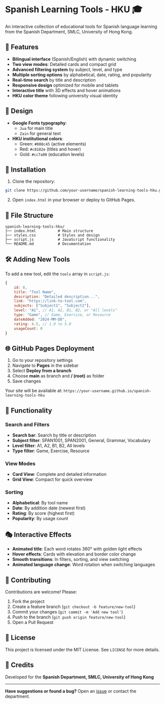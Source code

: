 # Spanish Learning Tools - HKU 🎓

An interactive collection of educational tools for Spanish language learning from the Spanish Department, SMLC, University of Hong Kong.

## 🌟 Features

- **Bilingual interface** (Spanish/English) with dynamic switching
- **Two view modes**: Detailed cards and compact grid
- **Advanced filtering system** by subject, level, and type
- **Multiple sorting options** by alphabetical, date, rating, and popularity
- **Real-time search** by title and description
- **Responsive design** optimized for mobile and tablets
- **Interactive title** with 3D effects and hover animations
- **HKU color theme** following university visual identity

## 🎨 Design

- **Google Fonts typography**: 
  - `Jua` for main title
  - `Zain` for general text
- **HKU institutional colors**:
  - Green: `#008c45` (active elements)
  - Red: `#c8102e` (titles and hover)
  - Gold: `#cc7a00` (education levels)

## 🚀 Installation

1. Clone the repository:
```bash
git clone https://github.com/your-username/spanish-learning-tools-hku.git
```

2. Open `index.html` in your browser or deploy to GitHub Pages.

## 📁 File Structure

```
spanish-learning-tools-hku/
├── index.html          # Main structure
├── styles.css          # Styles and design
├── script.js           # JavaScript functionality
└── README.md           # Documentation
```

## 🛠️ Adding New Tools

To add a new tool, edit the `tools` array in `script.js`:

```javascript
{
    id: 8,
    title: "Tool Name",
    description: "Detailed description...",
    link: "https://link-to-tool.com",
    subjects: ["Subject1", "Subject2"],
    level: "A1", // A1, A2, B1, B2, or "All levels"
    type: "Game", // Game, Exercise, or Resource
    dateAdded: "2024-MM-DD",
    rating: 4.5, // 1.0 to 5.0
    usageCount: 0
}
```

## 🌐 GitHub Pages Deployment

1. Go to your repository settings
2. Navigate to **Pages** in the sidebar
3. Select **Deploy from a branch**
4. Choose **main** as branch and **/ (root)** as folder
5. Save changes

Your site will be available at: `https://your-username.github.io/spanish-learning-tools-hku`

## 🎯 Functionality

### Search and Filters
- **Search bar**: Search by title or description
- **Subject filter**: SPAN1001, SPAN2001, General, Grammar, Vocabulary
- **Level filter**: A1, A2, B1, B2, All levels
- **Type filter**: Game, Exercise, Resource

### View Modes
- **Card View**: Complete and detailed information
- **Grid View**: Compact for quick overview

### Sorting
- **Alphabetical**: By tool name
- **Date**: By addition date (newest first)
- **Rating**: By score (highest first)
- **Popularity**: By usage count

## 🎭 Interactive Effects

- **Animated title**: Each word rotates 360° with golden light effects
- **Hover effects**: Cards with elevation and border color change
- **Smooth transitions**: In filters, sorting, and view switching
- **Animated language change**: Word rotation when switching languages

## 🤝 Contributing

Contributions are welcome! Please:

1. Fork the project
2. Create a feature branch (`git checkout -b feature/new-tool`)
3. Commit your changes (`git commit -m 'Add new tool'`)
4. Push to the branch (`git push origin feature/new-tool`)
5. Open a Pull Request

## 📄 License

This project is licensed under the MIT License. See `LICENSE` for more details.

## 👥 Credits

Developed for the **Spanish Department, SMLC, University of Hong Kong**

---

**Have suggestions or found a bug?** Open an [issue](https://github.com/your-username/spanish-learning-tools-hku/issues) or contact the department.
